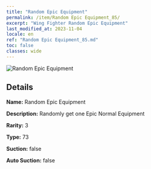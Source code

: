 ```yaml
---
title: "Random Epic Equipment"
permalink: /item/Random Epic Equipment_85/
excerpt: "Wing Fighter Random Epic Equipment"
last_modified_at: 2023-11-04
locale: en
ref: "Random Epic Equipment_85.md"
toc: false
classes: wide
---
```



 ![Random Epic Equipment](/images/item/Random_Epic_Equipment_p.png)



## Details

 **Name:** Random Epic Equipment 

 **Description:** Randomly get one Epic Normal Equipment

 **Rarity:** 3 

 **Type:** 73 

 **Suction:** false 

 **Auto Suction:** false 


